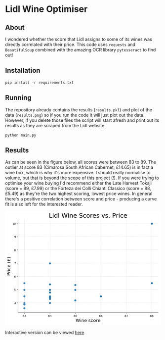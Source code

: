 # Lidl Wine Optimiser

## About

I wondered whether the score that Lidl assigns to some of its wines was directly correlated with their price. This code uses `requests` and `BeautifulSoup` combined with the amazing OCR library `pytesseract` to find out!

## Installation

```
pip install -r requirements.txt
```

## Running
The repository already contains the results (`results.pkl`) and plot of the data (`results.png`) so if you run the code it will just plot out the data. However, if you delete those files the script will start afresh and print out its results as they are scraped from the Lidl website.

```
python main.py
```

## Results
As can be seen in the figure below, all scores were between 83 to 89. The outlier at score 83 (Cimarosa South African Cabernet, £14.65) is in fact a wine box, which is why it's more expensive. I should really normalise to volume, but that is beyond the scope of this project (!). If you were trying to optimise your wine buying I'd recommend either the Late Harvest Tokaji (score = 89, £7.99) or the Forteza dei Colli Chianti Classico (score = 88, £5.49) as they're the two highest scoring, lowest price wines. In general there's a positive correlation between score and price - producing a curve fit is also left for the interested reader. 

![Results](results.png?raw=true "Results")

Interactive version can be viewed [here]( https://cdn.rawgit.com/vcc-LG/lidl-wine/d56debf1/results.html)
